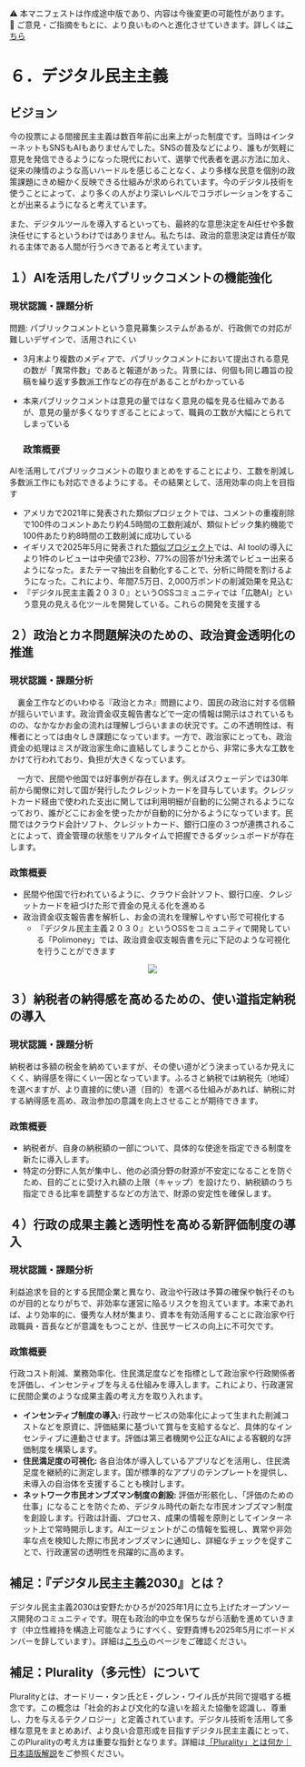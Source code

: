 ⚠️ 本マニフェストは作成途中版であり、内容は今後変更の可能性があります。  
💬 ご意見・ご指摘をもとに、より良いものへと進化させていきます。詳しくは[こちら](README.md#このマニフェスト自身もみんなの知恵を集めて改善していきます)

# ６．デジタル民主主義

## ビジョン

今の投票による間接民主主義は数百年前に出来上がった制度です。当時はインターネットもSNSもAIもありませんでした。SNSの普及などにより、誰もが気軽に意見を発信できるようになった現代において、選挙で代表者を選ぶ方法に加え、従来の陳情のような高いハードルを感じることなく、より多様な民意を個別の政策課題にきめ細かく反映できる仕組みが求められています。今のデジタル技術を使うことによって、より多くの人がより深いレベルでコラボレーションをすることが出来るようになると考えています。

また、デジタルツールを導入するといっても、最終的な意思決定をAI任せや多数決任せにするというわけではありません。私たちは、政治的意思決定は責任が取れる主体である人間が行うべきであると考えています。

## １）AIを活用したパブリックコメントの機能強化

### 現状認識・課題分析

問題: パブリックコメントという意見募集システムがあるが、行政側での対応が難しいデザインで、活用されにくい

* 3月末より複数のメディアで、パブリックコメントにおいて提出される意見の数が「異常件数」であると報道があった。背景には、何個も同じ趣旨の投稿を繰り返す多数派工作などの存在があることがわかっている  
* 本来パブリックコメントは意見の量ではなく意見の幅を見る仕組みであるが、意見の量が多くなりすぎることによって、職員の工数が大幅にとられてしまっている

  ### 政策概要

AIを活用してパブリックコメントの取りまとめをすることにより、工数を削減し多数派工作にも対応できるようにする。その結果として、活用効率の向上を目指す

* アメリカで2021年に発表された類似プロジェクトでは、コメントの重複削除で100件のコメントあたり約4.5時間の工数削減が、類似トピック集約機能で100件あたり約8時間の工数削減に成功している  
* イギリスで2025年5月に発表された[類似プロジェクト](https://ai.gov.uk/blogs/evaluating-consult-an-ai-tool-for-enhanced-public-consultation-analysis/)では、AI toolの導入により1件のレビューは中央値で23秒、77%の回答が1分未満でレビュー出来るようになった。またテーマ抽出を自動化することで、分析に時間を割けるようになった。これにより、年間7.5万日、2,000万ポンドの削減効果を見込む  
* 『デジタル民主主義２０３０』というOSSコミュニティでは「広聴AI」という意見の見える化ツールを開発している。これらの開発を支援する

## ２）政治とカネ問題解決のための、政治資金透明化の推進

### 現状認識・課題分析

　裏金工作などのいわゆる『政治とカネ』問題により、国民の政治に対する信頼が揺らいでいます。政治資金収支報告書などで一定の情報は開示はされているものの、なかなかお金の流れは理解しづらいままの状況です。この不透明性は、有権者にとっては由々しき課題になっています。一方で、政治家にとっても、政治資金の処理はミスが政治家生命に直結してしまうことから、非常に多大な工数をかけて行われており、負担が大きくなっています。

　一方で、民間や他国では好事例が存在します。例えばスウェーデンでは30年前から閣僚に対して国が発行したクレジットカードを貸与しています。クレジットカード経由で使われた支出に関しては利用明細が自動的に公開されるようになっており、誰がどこにお金を使ったかが自動的に分かるようになっています。民間ではクラウド会計ソフト、クレジットカード、銀行口座の３つが連携されることによって、資金管理の状態をリアルタイムで把握できるダッシュボードが存在します。

### 政策概要

* 民間や他国で行われているように、クラウド会計ソフト、銀行口座、クレジットカードを紐づけた形で資金の見える化を進める  
* 政治資金収支報告書を解析し、お金の流れを理解しやすい形で可視化する  
  * 『デジタル民主主義２０３０』というOSSをコミュニティで開発している「Polimoney」では、政治資金収支報告書を元に下記のような可視化を行うことができます  
<p align="center">
  <img src="https://github.com/user-attachments/assets/bf5de7d9-c5d6-4eea-8154-579693106340">
</p>

## ３）納税者の納得感を高めるための、使い道指定納税の導入

### 現状認識・課題分析

納税者は多額の税金を納めていますが、その使い道がどう決まっているか見えにくく、納得感を得にくい一因となっています。ふるさと納税では納税先（地域）を選べますが、より直接的に使い道（目的）を選べる仕組みがあれば、納税に対する納得感を高め、政治参加の意識を向上させることが期待できます。

### 政策概要

*   納税者が、自身の納税額の一部について、具体的な使途を指定できる制度を新たに導入します。
*   特定の分野に人気が集中し、他の必須分野の財源が不安定になることを防ぐため、目的ごとに受け入れ額の上限（キャップ）を設けたり、納税額のうち指定できる比率を調整するなどの方法で、財源の安定性を確保します。

## ４）行政の成果主義と透明性を高める新評価制度の導入

### 現状認識・課題分析

利益追求を目的とする民間企業と異なり、政治や行政は予算の確保や執行そのものが目的となりがちで、非効率な運営に陥るリスクを抱えています。本来であれば、より効率的に、優秀な人材が集まり、資本を有効活用することに政治家や行政職員・首長などが意識をもつことが、住民サービスの向上に不可欠です。

### 政策概要

行政コスト削減、業務効率化、住民満足度などを指標として政治家や行政関係者を評価し、インセンティブを与える仕組みを導入します。これにより、行政運営に民間企業のような成果主義の考え方を取り入れます。

*   **インセンティブ制度の導入:** 行政サービスの効率化によって生まれた削減コストなどを原資に、評価結果に基づいて賞与を支給するなど、具体的なインセンティブに連動させます。評価は第三者機関や公正なAIによる客観的な評価制度を構築します。
*   **住民満足度の可視化:** 各自治体が導入しているアプリなどを活用し、住民満足度を継続的に測定します。国が標準的なアプリのテンプレートを提供し、未導入の自治体を支援することも検討します。
*   **ネットワーク市民オンブズマン制度の創設:** 評価が形骸化し、「評価のための仕事」になることを防ぐため、デジタル時代の新たな市民オンブズマン制度を創設します。行政は計画、プロセス、成果の情報を原則としてインターネット上で常時開示します。AIエージェントがこの情報を監視し、異常や非効率な点を検知した際に市民オンブズマンに通知し、詳細なチェックを促すことで、行政運営の透明性を飛躍的に高めます。

## 補足：『デジタル民主主義2030』とは？

デジタル民主主義2030は安野たかひろが2025年1月に立ち上げたオープンソース開発のコミュニティです。現在も政治的中立を保ちながら活動を進めていきます（中立性維持を構造上可能なようにすべく、安野貴博も2025年5月にボードメンバーを辞しています）。詳細は[こちら](https://dd2030.org/)のページをご確認ください。

## 補足：Plurality（多元性）について

Pluralityとは、オードリー・タン氏とE・グレン・ワイル氏が共同で提唱する概念です。この概念は「社会的および文化的な違いを超えた協働を認識し、尊重し、力を与えるテクノロジー」と定義されています。デジタル技術を活用して多様な意見をまとめあげ、より良い合意形成を目指すデジタル民主主義にとって、このPluralityの考え方は重要な指針となります。詳細は[「Plurality」とは何か｜日本語版解説](https://wired.jp/article/what-is-plurality-book/)をご参照ください。